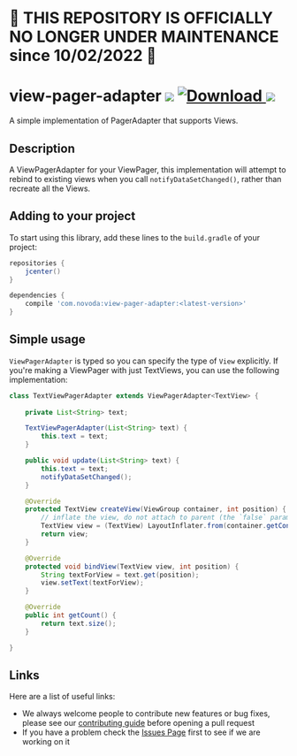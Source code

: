 # 🛑 THIS REPOSITORY IS OFFICIALLY NO LONGER UNDER MAINTENANCE since 10/02/2022 🛑

# view-pager-adapter [![](https://ci.novoda.com/buildStatus/icon?job=view-pager-adapter)](https://ci.novoda.com/job/view-pager-adapter/lastBuild/console) [![Download](https://api.bintray.com/packages/novoda/maven/view-pager-adapter/images/download.svg) ](https://bintray.com/novoda/maven/view-pager-adapter/_latestVersion) [![](https://raw.githubusercontent.com/novoda/novoda/master/assets/btn_apache_lisence.png)](LICENSE.txt)

A simple implementation of PagerAdapter that supports Views.

## Description

A ViewPagerAdapter for your ViewPager, this implementation will attempt to rebind to existing views when you call `notifyDataSetChanged()`, rather than recreate all the Views.

## Adding to your project

To start using this library, add these lines to the `build.gradle` of your project:

```groovy
repositories {
    jcenter()
}

dependencies {
    compile 'com.novoda:view-pager-adapter:<latest-version>'
}
```

## Simple usage

`ViewPagerAdapter` is typed so you can specify the type of `View` explicitly. If you're making a ViewPager with just TextViews, you can use the following implementation:

```java
class TextViewPagerAdapter extends ViewPagerAdapter<TextView> {
    
    private List<String> text;

    TextViewPagerAdapter(List<String> text) {
        this.text = text;
    }

    public void update(List<String> text) {
        this.text = text;
        notifyDataSetChanged();
    }

    @Override
    protected TextView createView(ViewGroup container, int position) {
        // inflate the view, do not attach to parent (the `false` param at the end of the `inflate()`)
        TextView view = (TextView) LayoutInflater.from(container.getContext()).inflate(R.layout.view_my_text_view, container, false);
        return view;
    }

    @Override
    protected void bindView(TextView view, int position) {
        String textForView = text.get(position);
        view.setText(textForView);
    }

    @Override
    public int getCount() {
        return text.size();
    }

}
```

## Links

Here are a list of useful links:

 * We always welcome people to contribute new features or bug fixes, please see our [contributing guide](https://github.com/novoda/novoda/blob/master/CONTRIBUTING.md) before opening a pull request
 * If you have a problem check the [Issues Page](https://github.com/novoda/view-pager-adapter/issues) first to see if we are working on it
